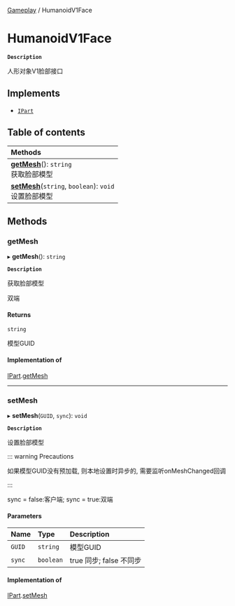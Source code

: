 [Gameplay](../modules/Gameplay.Gameplay.md) / HumanoidV1Face

# HumanoidV1Face <Badge type="tip" text="Class" /> 

**`Description`**

人形对象V1脸部接口

## Implements

- [`IPart`](../interfaces/Gameplay.IPart.md)

## Table of contents

| Methods |
| :-----|
| **[getMesh](Gameplay.HumanoidV1Face.md#getmesh)**(): `string` <br> 获取脸部模型|
| **[setMesh](Gameplay.HumanoidV1Face.md#setmesh)**(`string`, `boolean`): `void` <br> 设置脸部模型|

## Methods

### getMesh  

▸ **getMesh**(): `string` <Badge type="tip" text="other" />

**`Description`**

获取脸部模型

双端

#### Returns

`string`

模型GUID

#### Implementation of

[IPart](../interfaces/Gameplay.IPart.md).[getMesh](../interfaces/Gameplay.IPart.md#getmesh)

___

### setMesh  

▸ **setMesh**(`GUID`, `sync`): `void` <Badge type="tip" text="other" />

**`Description`**

设置脸部模型

::: warning Precautions

如果模型GUID没有预加载, 则本地设置时异步的, 需要监听onMeshChanged回调

:::

sync = false:客户端;
sync = true:双端

#### Parameters

| Name | Type | Description |
| :------ | :------ | :------ |
| `GUID` | `string` | 模型GUID |
| `sync` | `boolean` | true 同步; false 不同步 |


#### Implementation of

[IPart](../interfaces/Gameplay.IPart.md).[setMesh](../interfaces/Gameplay.IPart.md#setmesh)

